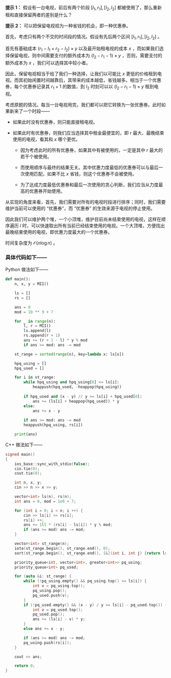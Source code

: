 **提示 1：** 假设有一台电视，前后有两个阶段 $[l_1,r_1],[l_2,l_2]$ 都被使用了，那么重新租和直接保留两者的差别是什么？

**提示 2：** 可以把保留电视视为一种省钱的机会，即一种优惠券。

首先，考虑只有两个不交的时间段的情况。假设有先后两个区间 $[l_1,r_1],[l_2,l_2]$ 。

首先有基础成本 $(r_1-l_1+r_2-l_2)\times y$ 以及最开始租电视的成本 $x$ ，而如果我们选择保留电视，则中间需要支付的额外成本为 $(l_2-r_1-1)\times y$ ，否则，需要支付的额外成本为 $x$ ，我们可以选择其中较小者。

因此，保留电视相当于给了我们一种选择，让我们以可能比 $x$ 更低的价格租到电视。而其初始闲置时间越靠后，其带来的成本越低，省钱越多。相当于一个优惠券，每个优惠券记录其 $r_1+1$ 的数值，到 $l_2$ 时刻可以以 $(l_2-r_1-1)\times y$ 租到电视。

考虑原题的情况。每当一台电视用完，我们都可以把它转换为一张优惠券。此时如果新来了一个时段——

- 如果此时没有优惠券，则只能直接租电视。

- 如果此时有优惠券，则我们应当选择其中租金最便宜的，即 $r$ 最大、最晚结束使用的电视，看其和 $x$ 哪个更优。

    - 因为考虑此时的所有优惠券，如果其中有被使用的，一定是其中 $r$ 最大的若干个被使用。
    
    - 而使用顺序与最终的结果无关。其中优惠力度最低的优惠券可以与最后一次使用匹配，如果不比 $x$ 省钱，则这个优惠券不会被使用。
    
    - 为了达成力度最低优惠券和最后一次使用的贪心判断，我们应当从力度最高的优惠券开始使用。

从实现的角度来看，首先，我们需要对所有的电视时段进行排序；同时，我们需要维护当前可以使用的 “优惠券”，而 “优惠券” 的生效来源于电视的停止使用。

因此我们可以维护两个堆，一个小顶堆，维护目前尚未结束使用的电视，这样在顺序遍历 $l$ 时，可以快速取出所有当前已经结束使用的电视。一个大顶堆，方便找出最晚结束使用的电视，即优惠力度最大的一个优惠券。

时间复杂度为 $\mathcal{O}(n\log n)$ 。

### 具体代码如下——

Python 做法如下——

```Python []
def main():
    n, x, y = MII()

    ls = []
    rs = []

    ans = 0
    mod = 10 ** 9 + 7

    for _ in range(n):
        l, r = MII()
        ls.append(l)
        rs.append(r + 1)
        ans += (r + 1 - l) * y % mod
        if ans >= mod: ans -= mod

    st_range = sorted(range(n), key=lambda x: ls[x])

    hpq_using = []
    hpq_used = []

    for i in st_range:
        while hpq_using and hpq_using[0] <= ls[i]:
            heappush(hpq_used, -heappop(hpq_using))
        
        if hpq_used and (x - y) // y >= ls[i] + hpq_used[0]:
            ans += (ls[i] + heappop(hpq_used)) * y
        else:
            ans += x - y
        
        if ans >= mod: ans -= mod
        heappush(hpq_using, rs[i])

    print(ans)
```

C++ 做法如下——

```cpp []
signed main()
{
    ios_base::sync_with_stdio(false);
    cin.tie(0);
    cout.tie(0);

    int n, x, y;
    cin >> n >> x >> y;

    vector<int> ls(n), rs(n);
    int ans = 0, mod = 1e9 + 7;

    for (int i = 0; i < n; i ++) {
        cin >> ls[i] >> rs[i];
        rs[i] ++;
        ans += 1ll * (rs[i] - ls[i]) * y % mod;
        if (ans >= mod) ans -= mod;
    }

    vector<int> st_range(n);
    iota(st_range.begin(), st_range.end(), 0);
    sort(st_range.begin(), st_range.end(), [&](int i, int j) {return ls[i] < ls[j];});

    priority_queue<int, vector<int>, greater<int>> pq_using;
    priority_queue<int> pq_used;

    for (auto &i: st_range) {
        while (!pq_using.empty() && pq_using.top() <= ls[i]) {
            int v = pq_using.top();
            pq_using.pop();
            pq_used.push(v);
        }
        if (!pq_used.empty() && (x - y) / y >= ls[i] - pq_used.top()) {
            int v = pq_used.top();
            pq_used.pop();
            ans += (ls[i] - v) * y;
        }
        else ans += x - y;

        if (ans >= mod) ans -= mod;
        pq_using.push(rs[i]);
    }

    cout << ans;

    return 0;
}
```
